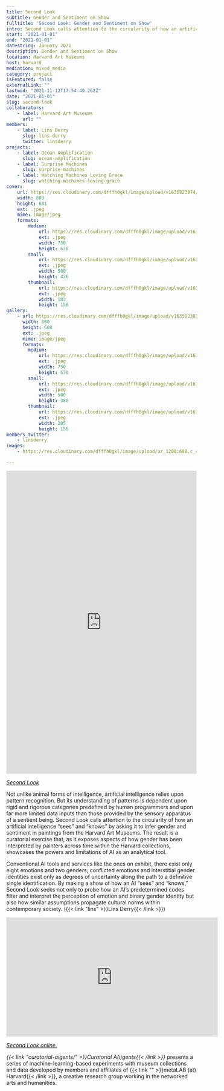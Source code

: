 ```yaml
---
title: Second Look
subtitle: Gender and Sentiment on Show
fulltitle: 'Second Look: Gender and Sentiment on Show'
intro: Second Look calls attention to the circularity of how an artificial intelligence 'sees' and 'knows' by asking it to infer gender and sentiment in paintings from the Harvard Art Museums.
start: "2021-01-01"
end: "2021-01-01"
datestring: January 2021
description: Gender and Sentiment on Show
location: Harvard Art Museums
host: harvard
mediation: mixed_media
category: project
isFeatured: false
externalLink: ""
lastmod: "2021-11-12T17:54:49.262Z"
date: "2021-01-01"
slug: second-look
collaborators:
    - label: Harvard Art Museums
      url: ""
members:
    - label: Lins Derry
      slug: lins-derry
      twitter: linsderry
projects:
    - label: Ocean Amplification
      slug: ocean-amplification
    - label: Surprise Machines
      slug: surprise-machines
    - label: Watching Machines Loving Grace
      slug: watching-machines-loving-grace
cover:
    url: https://res.cloudinary.com/dfffh0gkl/image/upload/v1635823874/secondlook1_e086af259a.jpg
    width: 800
    height: 681
    ext: .jpeg
    mime: image/jpeg
    formats:
        medium:
            url: https://res.cloudinary.com/dfffh0gkl/image/upload/v1635823875/medium_secondlook1_e086af259a.jpg
            ext: .jpeg
            width: 750
            height: 638
        small:
            url: https://res.cloudinary.com/dfffh0gkl/image/upload/v1635823875/small_secondlook1_e086af259a.jpg
            ext: .jpeg
            width: 500
            height: 426
        thumbnail:
            url: https://res.cloudinary.com/dfffh0gkl/image/upload/v1635823874/thumbnail_secondlook1_e086af259a.jpg
            ext: .jpeg
            width: 183
            height: 156
gallery:
    - url: https://res.cloudinary.com/dfffh0gkl/image/upload/v1635823874/secondlook2_1a7939c141.jpg
      width: 800
      height: 608
      ext: .jpeg
      mime: image/jpeg
      formats:
        medium:
            url: https://res.cloudinary.com/dfffh0gkl/image/upload/v1635823875/medium_secondlook2_1a7939c141.jpg
            ext: .jpeg
            width: 750
            height: 570
        small:
            url: https://res.cloudinary.com/dfffh0gkl/image/upload/v1635823875/small_secondlook2_1a7939c141.jpg
            ext: .jpeg
            width: 500
            height: 380
        thumbnail:
            url: https://res.cloudinary.com/dfffh0gkl/image/upload/v1635823874/thumbnail_secondlook2_1a7939c141.jpg
            ext: .jpeg
            width: 205
            height: 156
members_twitter:
    - linsderry
images:
    - https://res.cloudinary.com/dfffh0gkl/image/upload/ar_1200:600,c_crop/c_limit,h_1200,w_600/v1635823874/secondlook1_e086af259a.jpg

---
```

<iframe src="https://linsderry.github.io/SecondLook/" width="100%" height="800" frameborder="0" title="Second Look"></iframe>

*[Second Look](https://linsderry.github.io/SecondLook/)*

Not unlike animal forms of intelligence, artificial intelligence relies upon pattern recognition. But its understanding of patterns is dependent upon rigid and rigorous categories predefined by human programmers and upon far more limited data inputs than those provided by the sensory apparatus of a sentient being. Second Look calls attention to the circularity of how an artificial intelligence “sees” and “knows” by asking it to infer gender and sentiment in paintings from the Harvard Art Museums. The result is a curatorial exercise that, as it exposes aspects of how gender has been interpreted by painters across time within the Harvard collections, showcases the powers and limitations of AI as an analytical tool. 

Conventional AI tools and services like the ones on exhibit, there exist only eight emotions and two genders; conflicted emotions and interstitial gender identities exist only as degrees of uncertainty along the path to a definitive single identification. By making a show of how an AI “sees” and “knows,” Second Look seeks not only to probe how an AI’s predetermined codes filter and interpret the perception of emotion and binary gender identity but also how similar assumptions propagate cultural norms within contemporary society. ({{< link "lins" >}}Lins Derry{{< /link >}})

<iframe width="560" height="315" src="https://www.youtube.com/embed/qvp3GxLn0Og" frameborder="0" allow="accelerometer; autoplay; encrypted-media; gyroscope; picture-in-picture" allowfullscreen></iframe>

*[Second Look online.](https://linsderry.github.io/SecondLook/)*

*{{< link "curatorial-aigents/" >}}Curatorial A(i)gents{{< /link >}}* presents a series of machine-learning-based experiments with museum collections and data developed by members and affiliates of {{< link "" >}}metaLAB (at) Harvard{{< /link >}}, a creative research group working in the networked arts and humanities.